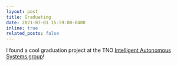 ```yaml
---
layout: post
title: Graduating
date: 2021-07-01 15:59:00-0400
inline: true
related_posts: false
---
```


I found a cool graduation project at the TNO [Intelligent Autonomous Systems group](https://www.tno.nl/en/focus-areas/defence-safety-security/expertise-groups/intelligent-autonomous-systems/)!
